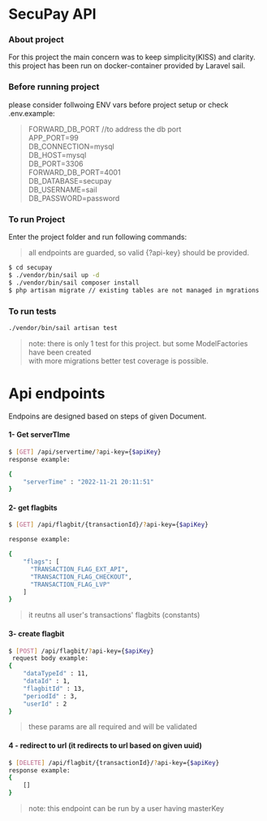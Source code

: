 # SecuPay API

### About project

For this project the main concern was to keep simplicity(KISS) and clarity.
this project has been run on docker-container provided by Laravel sail.

### Before running project
please consider follwoing ENV vars before project setup or check .env.example:
> FORWARD_DB_PORT //to address the db port <br />
> APP_PORT=99 <br />
> DB_CONNECTION=mysql<br />
> DB_HOST=mysql<br />
> DB_PORT=3306<br />
> FORWARD_DB_PORT=4001<br />
> DB_DATABASE=secupay<br />
> DB_USERNAME=sail<br />
> DB_PASSWORD=password<br />

### To run Project

Enter the project folder and run following commands: 
> all endpoints are guarded, so valid {?api-key} should be provided.
```sh
$ cd secupay
$ ./vendor/bin/sail up -d
$ ./vendor/bin/sail composer install
$ php artisan migrate // existing tables are not managed in mgrations
```
### To run tests

```sh
./vendor/bin/sail artisan test
```
> note: there is only 1 test for this project. but some ModelFactories have been created <br />
> with more migrations better test coverage is possible.


# Api endpoints
Endpoins are designed based on steps of given Document.

#### 1- Get serverTIme

```sh
$ [GET] /api/servertime/?api-key={$apiKey} 
response example:

{
    "serverTime" : "2022-11-21 20:11:51"
}
```
#### 2- get flagbits

```sh
$ [GET] /api/flagbit/{transactionId}/?api-key={$apiKey}

response example:

{
    "flags": [
      "TRANSACTION_FLAG_EXT_API",
      "TRANSACTION_FLAG_CHECKOUT",
      "TRANSACTION_FLAG_LVP"
    ]
}
```

> it reutns all user's transactions' flagbits (constants)

#### 3- create flagbit

```sh
$ [POST] /api/flagbit/?api-key={$apiKey}
 request body example:
{
    "dataTypeId" : 11,
    "dataId" : 1,
    "flagbitId" : 13,
    "periodId" : 3,
    "userId" : 2
}
```
> these params are all required and will be validated

#### 4 - redirect to url (it redirects to url based on given uuid)
```sh
$ [DELETE] /api/flagbit/{transactionId}/?api-key={$apiKey}
response example:
{
    []
}
```
> note: this endpoint can be run by a user having masterKey
